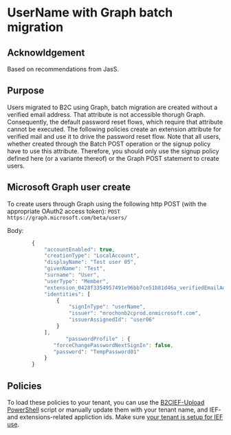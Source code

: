# UserName with Graph batch migration

## Acknowldgement

Based on recommendations from JasS.

## Purpose

Users migrated to B2C using Graph, batch migration are created without a verified email address.
That attribute is not accessible thorugh Graph. Consequently, the default password reset flows, which require that attribute cannot be executed. The following policies create an extension attribute for verified mail and use it to drive the password reset flow. Note that all users,
whether created through the Batch POST operation or the signup policy have to use this attribute.
Therefore, you should only use the signup policy defined here (or a variante thereof) or the Graph POST statement to create users.

## Microsoft Graph user create

To create users through Graph using the following http POST (with the appropriate OAuth2 access token): `POST https://graph.microsoft.com/beta/users/`

Body:

```javascript
        {
            "accountEnabled": true,
            "creationType": "LocalAccount",
            "displayName": "Test user 05",
            "givenName": "Test",
            "surname": "User",
            "userType": "Member",
            "extension_0428f3354957491e96bb7ce51b81d46a_verifiedEmailAddress": "sailingrock@live.com",
            "identities": [
                {
                    "signInType": "userName",
                    "issuer": "mrochonb2cprod.onmicrosoft.com",
                    "issuerAssignedId": "user06"
                }
            ],
                   "passwordProfile" : {
               "forceChangePasswordNextSignIn": false,
               "password": "TempPassword01"
            }
        }
```

## Policies

To load these policies to your tenant, you can use the [B2CIEF-Upload PowerShell](https://github.com/mrochon/b2cief-upload) script or manually update them with your tenant name, and IEF- and extensions-related appliction ids. Make sure [your tenant is setup for
IEF use](https://b2ciefsetup.azurewebsites.net/).
